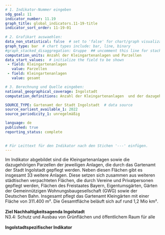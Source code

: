 ```yaml
---
# 1. Indikator-Nummer eingeben 
sdg_goal: 11 
indicator_number: 11.19
graph_title: global_indicators.11-19-title
indicator_sort_order: 11-19-01
 
# 2. Grafikart auswaehlen: 
data_non_statistical: false  # set to 'false' for chart/graph visualization 
graph_type: bar  # chart types include: bar, line, binary 
#graph_stacked_disaggregation: Gruppe  ## uncomment this line for stacked bars. eplace 'Geschlecht' with the field of aggregation. 
computation_units: Anzahl der Kleingartenanlagen und Parzellen
data_start_values:  # initialize the field to be shown  
 - field: Kleingartenanlagen 
   value: Parzellen 
 - field: Kleingartenanlagen 
   value: gesamt

# 3. Berechnung und Quelle eingeben: 
national_geographical_coverage: Ingolstadt 
computation_definitions: Anzahl der Kleingartenanlagen  und der dazugehörigen Parzellen gepflegt durch die Stadt Ingolstadt

SOURCE_TYPE: Gartenamt der Stadt Ingolstadt  # data source  
source_earliest_available_1: 2022
source_periodicity_1: unregelmäßig

language: de   
published: true 
reporting_status: complete
 
 
# Für Leittext für den Indikator nach den Stichen '---' einfügen. 
---
```

Im Indikator abgebildet sind die Kleingartenanlagen sowie die dazugehörigen Parzellen der jeweiligen Anlagen, die durch das Gartenamt der Stadt Ingolstadt gepflegt werden. Neben diesen Flächen gibt es insgesamt 33 weitere Anlagen. Diese setzen sich zusammen aus weiteren städtischen verpachteten Flächen, die durch Vereine und Privatpersonen gepflegt werden, Flächen des Freistaates Bayern, Eigentumsgärten, Gärten der Gemeinnützigen Wohnungsbaugesellschaft (GWG) sowie der Deutschen Bahn. Insgesamt pflegt das Gartenamt Kleingärten mit einer Fläche von 311.400 m². Die Gesamtfläche beläuft sich auf rund 1,2 Mio km². <br>
<br>
<b>Ziel Nachhaltigkeitsagenda Ingolstadt</b><br>
N3.4: Schutz und Ausbau von Grünflächen und öffentlichem Raum für alle<br>
<br>
<b>Ingolstadtspezifischer Indikator</b>

